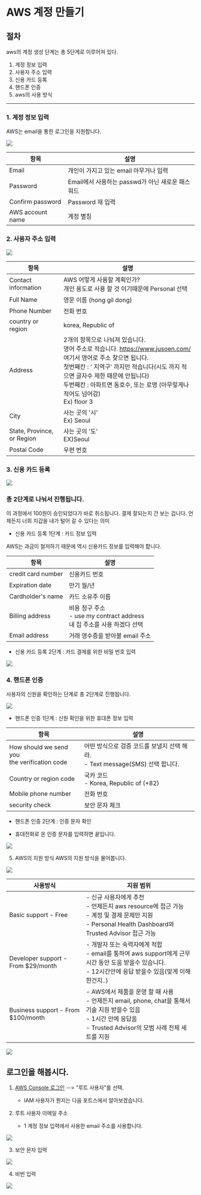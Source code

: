 # AWS 계정 만들기

## 절차
aws의 계정 생성 단계는 총 5단계로 이루어져 있다. 

1. 계정 정보 입력  
2. 사용자 주소 입력  
3. 신용 카드 등록  
4. 핸드폰 인증  
5. aws의 사용 방식

---
 
### 1. 계정 정보 입력
AWS는 email을 통한 로그인을 지원합니다.

![](./images/1.png)

항목 | 설명
--- | ---
Email  | 개인이 가지고 있는 email 아무거나 입력 
Password | Email에서 사용하는 passwd가 아닌 새로운 패스워드 
Confirm password | Password 재 입력
AWS account name | 계정 별칭
 
### 2. 사용자 주소 입력

![](./images/2.png)

항목 | 설명
--- | ---
Contact information | AWS 어떻게 사용할 계획인가?<br>개인 용도로 사용 할 것 이기때문에 Personal 선택
Full Name | 영문 이름 (hong gil dong)
Phone Number | 전화 번호
country or region | korea, Republic of 
Address | 2개의 항목으로 나눠져 있습니다. <br> 영어 주소로 적습니다. https://www.jusoen.com/ 여기서 영어로 주소 찾으면 됩니다. <br> 첫번째칸 : ' 지역구' 까지만 적습니다(시도 까지 적으면 글자수 제한 때문에 안됩니다) <br> 두번째칸 : 아파트면 동호수, 또는 로명 (아무렇게나 적어도 넘어감) <br> Ex) floor 3
City | 사는 곳의 '시' <br> Ex) Seoul
State, Province, or Region | 사는 곳의 '도' <br>EX)Seoul
Postal Code | 우편 번호 

### 3. 신용 카드 등록

![](./images/3.png)

### 총 2단계로 나눠서 진행됩니다.

이 과정에서 100원이 승인되었다가 바로 취소됩니다. 결제 잘되는지 간 보는 겁니다. 언제든지 너희 지갑을 내가 털어 갈 수 있다는 의미

- 신용 카드 등록 1단계 : 카드 정보 입력

AWS는 과금이 철저하기 때문에 역시 신용카드 정보를 입력해야 합니다. 

항목 | 설명
--- | ---
credit card number | 신용카드 번호
Expiration date | 만기 월/년
Cardholder's name | 카드 소유주 이름
Billing address | 비용 청구 주소 <br> - use my contract address <br> 내 집 주소를 사용 하겠다 선택 
Email address | 거래 영수증을 받아볼 email 주소

- 신용 카드 등록 2단계 : 카드 결제를 위한 비밀 번호 입력

![](./images/4.png)

### 4. 핸드폰 인증 
사용자의 신원을 확인하는 단계로 총 2단계로 진행됩니다. 

![](./images/5.png)

- 핸드폰 인증 1단계 : 신원 확인을 위한 휴대폰 정보 입력

항목 | 설명
--- | ---
How should we send you <br> the verification code | 어떤 방식으로 검증 코드를 보낼지 선택 해라. <br> - Text message(SMS) 선택 합니다. 
Country or region code | 국카 코드 <br> - Korea, Republic of (+82) 
Mobile phone number | 전화 번호 
security check | 보안 문자 체크

- 핸드폰 인증 2단계 : 인증 문자 확인 

- 휴대전화로 온 인증 문자를 입력하면 끝입니다.

![](./images/6.png)

5. AWS의 지원 방식
AWS의 지원 방식을 물어봅니다. 

![](./images/7.png)

사용방식 | 지원 범위
------ | ------
Basic support - Free | - 신규 사용자에게 추천 <br> - 언제든지 aws resource에 접근 가능 <br> - 계정 및 결제 문제만 지원 <br> - Personal Health Dashboard와 Trusted Advisor 접근 가능
Developer support - From $29/month | - 개발자 또는 숙력자에게 적합 <br> - email를 통하여 aws support에게 근무시간 동안 도움 받을수 있습니다. <br> - 12시간안에 응답 받을수 있음(맞게 이해 한건지..)
Business support - From $100/month | - AWS에서 제품을 운영 할 때 사용 <br> - 언제든지 email, phone, chat을 통해서 기술 지원 받을수 있음 <br> - 1시간 안에 응답옴 <br> - Trusted Advisor의 모범 사례 전체 세트를 지원

![](./images/8.png)
 
## 로그인을 해봅시다. 
1. [AWS Console 로그인](https://console.aws.amazon.com/console/home?region=ap-northeast-2) --> "루트 사용자"를 선택. 

    - IAM 사용자가 뭔지는 다음 포트스에서 알아보겠습니다.

2. 루트 사용자 이메일 주소 

    - 1 계정 정보 입력에서 사용한 email 주소를 사용합니다. 

 ![](./images/9.png)

3. 보안 문자 입력

![](./images/10.png)
 
4. 비번 입력

![](./images/11.png)


